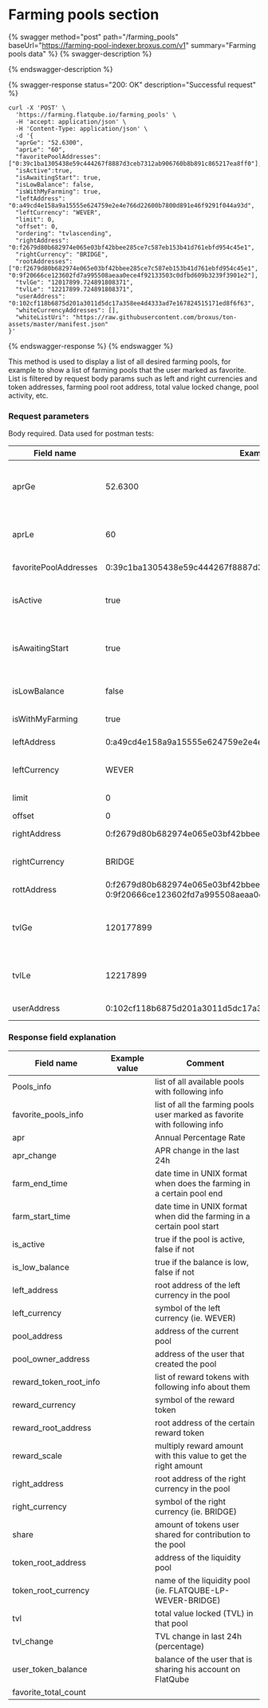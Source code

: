 # Farming pools section

{% swagger method="post" path="/farming_pools" baseUrl="https://farming-pool-indexer.broxus.com/v1" summary="Farming pools data" %}
{% swagger-description %}

{% endswagger-description %}

{% swagger-response status="200: OK" description="Successful request" %}
```
curl -X 'POST' \
  'https://farming.flatqube.io/farming_pools' \
  -H 'accept: application/json' \
  -H 'Content-Type: application/json' \
  -d '{
  "aprGe": "52.6300",
  "aprLe": "60",
  "favoritePoolAddresses": ["0:39c1ba1305438e59c444267f8887d3ceb7312ab906760b8b891c865217ea8ff0"],
  "isActive":true,
  "isAwaitingStart": true,
  "isLowBalance": false,
  "isWithMyFarming": true,
  "leftAddress": "0:a49cd4e158a9a15555e624759e2e4e766d22600b7800d891e46f9291f044a93d",
  "leftCurrency": "WEVER",
  "limit": 0,
  "offset": 0,
  "ordering": "tvlascending",
  "rightAddress": "0:f2679d80b682974e065e03bf42bbee285ce7c587eb153b41d761ebfd954c45e1",
  "rightCurrency": "BRIDGE",
  "rootAddresses": ["0:f2679d80b682974e065e03bf42bbee285ce7c587eb153b41d761ebfd954c45e1", "0:9f20666ce123602fd7a995508aeaa0ece4f92133503c0dfbd609b3239f3901e2"],
  "tvlGe": "12017899.724891808371",
  "tvlLe": "12217899.724891808371",
  "userAddress": "0:102cf118b6875d201a3011d5dc17a358ee4d4333ad7e167824515171ed8f6f63",
  "whiteCurrencyAddresses": [],
  "whiteListUri": "https://raw.githubusercontent.com/broxus/ton-assets/master/manifest.json"
}'
```
{% endswagger-response %}
{% endswagger %}

This method is used to display a list of all desired farming pools, for example to show a list of farming pools that the user marked as favorite. \
List is filtered by request body params such as left and right currencies and token addresses, farming pool root address, total value locked change, pool activity, etc.

### Request parameters

Body required. Data used for postman tests:

| Field name            | Example Value                                                                                                                          | Comment                                                                   |
| --------------------- | -------------------------------------------------------------------------------------------------------------------------------------- | ------------------------------------------------------------------------- |
| aprGe                 | 52.6300                                                                                                                                | value used for filtering all pools with APR greater than or equal to this |
| aprLe                 | 60                                                                                                                                     | value used for filtering all pools with APR less than or equal to this    |
| favoritePoolAddresses | 0:39c1ba1305438e59c444267f8887d3ceb7312ab906760b8b891c865217ea8ff0                                                                     | address/addresses marked as favorite                                      |
| isActive              | true                                                                                                                                   | true if active pools should be retrieved, false if not                    |
| isAwaitingStart       | true                                                                                                                                   | true if the pools should be awaiting the start of farming, false if not   |
| isLowBalance          | false                                                                                                                                  | true if the balance should be low, false if not                           |
| isWithMyFarming       | true                                                                                                                                   | true if yes, false if no                                                  |
| leftAddress           | 0:a49cd4e158a9a15555e624759e2e4e766d22600b7800d891e46f9291f044a93d                                                                     | root address of the left currency                                         |
| leftCurrency          | WEVER                                                                                                                                  | symbol representing left currency                                         |
| limit                 | 0                                                                                                                                      | number of pools displayed per page                                        |
| offset                | 0                                                                                                                                      | offset                                                                    |
| rightAddress          | 0:f2679d80b682974e065e03bf42bbee285ce7c587eb153b41d761ebfd954c45e1                                                                     | root address of the right currency                                        |
| rightCurrency         | BRIDGE                                                                                                                                 | symbol representing right currency                                        |
| rottAddress           | 0:f2679d80b682974e065e03bf42bbee285ce7c587eb153b41d761ebfd954c45e1, 0:9f20666ce123602fd7a995508aeaa0ece4f92133503c0dfbd609b3239f3901e2 | lp address                                                                |
| tvlGe                 | 120177899                                                                                                                              | value used for filtering all pools with TVL greater than or equal to this |
| tvlLe                 | 12217899                                                                                                                               | value used for filtering all pools with TVL less than or equal to this    |
| userAddress           | 0:102cf118b6875d201a3011d5dc17a358ee4d4333ad7e167824515171ed8f6f63                                                                     | address of the user                                                       |

### Response field explanation

| Field name                | Example value | Comment                                                                   |
| ------------------------- | ------------- | ------------------------------------------------------------------------- |
| Pools\_info               |               | list of all available pools with following info                           |
| favorite\_pools\_info     |               | list of all the farming pools user marked as favorite with following info |
| apr                       |               | Annual Percentage Rate                                                    |
| apr\_change               |               | APR change in the last 24h                                                |
| farm\_end\_time           |               | date time in UNIX format when does the farming in a certain pool end      |
| farm\_start\_time         |               | date time in UNIX format when did the farming in a certain pool start     |
| is\_active                |               | true if the pool is active, false if not                                  |
| is\_low\_balance          |               | true if the balance is low, false if not                                  |
| left\_address             |               | root address of the left currency in the pool                             |
| left\_currency            |               | symbol of the left currency (ie. WEVER)                                   |
| pool\_address             |               | address of the current pool                                               |
| pool\_owner\_address      |               | address of the user that created the pool                                 |
| reward\_token\_root\_info |               | list of reward tokens with following info about them                      |
| reward\_currency          |               | symbol of the reward token                                                |
| reward\_root\_address     |               | root address of the certain reward token                                  |
| reward\_scale             |               | multiply reward amount with this value to get the right amount            |
| right\_address            |               | root address of the right currency in the pool                            |
| right\_currency           |               | symbol of the right currency (ie. BRIDGE)                                 |
| share                     |               | amount of tokens user shared for contribution to the pool                 |
| token\_root\_address      |               | address of the liquidity pool                                             |
| token\_root\_currency     |               | name of the liquidity pool (ie. FLATQUBE-LP-WEVER-BRIDGE)                 |
| tvl                       |               | total value locked (TVL) in that pool                                     |
| tvl\_change               |               | TVL change in last 24h (percentage)                                       |
| user\_token\_balance      |               | balance of the user that is sharing his account on FlatQube               |
| favorite\_total\_count    |               |                                                                           |

